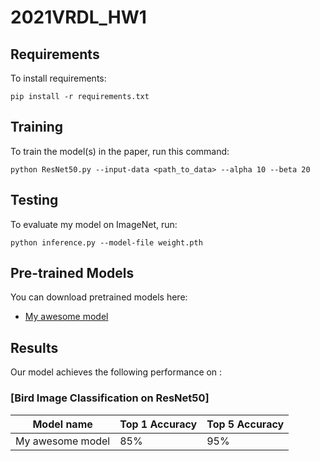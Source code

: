 # 2021VRDL_HW1


## Requirements

To install requirements:

```setup
pip install -r requirements.txt
```

## Training

To train the model(s) in the paper, run this command:

```train
python ResNet50.py --input-data <path_to_data> --alpha 10 --beta 20
```

## Testing

To evaluate my model on ImageNet, run:

```eval
python inference.py --model-file weight.pth 
```

## Pre-trained Models

You can download pretrained models here:

- [My awesome model](https://drive.google.com/weight.pth) 


## Results

Our model achieves the following performance on :

### [Bird Image Classification on ResNet50]

| Model name         | Top 1 Accuracy  | Top 5 Accuracy |
| ------------------ |---------------- | -------------- |
| My awesome model   |     85%         |      95%       |



